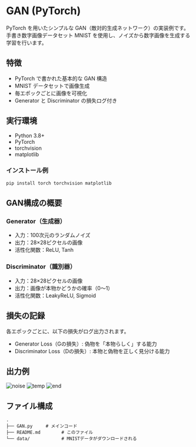 
# GAN (PyTorch)

PyTorch を用いたシンプルな GAN（敵対的生成ネットワーク）の実装例です。手書き数字画像データセット MNIST を使用し、ノイズから数字画像を生成する学習を行います。

##  特徴

- PyTorch で書かれた基本的な GAN 構造
- MNIST データセットで画像生成
- 毎エポックごとに画像を可視化
- Generator と Discriminator の損失ログ付き


##  実行環境

- Python 3.8+
- PyTorch 
- torchvision
- matplotlib

### インストール例

```bash
pip install torch torchvision matplotlib
````
##  GAN構成の概要

### Generator（生成器）

* 入力：100次元のランダムノイズ
* 出力：28×28ピクセルの画像
* 活性化関数：ReLU, Tanh

### Discriminator（識別器）

* 入力：28×28ピクセルの画像
* 出力：画像が本物かどうかの確率（0〜1）
* 活性化関数：LeakyReLU, Sigmoid



##  損失の記録

各エポックごとに、以下の損失がログ出力されます。

- Generator Loss（Gの損失）: 偽物を「本物らしく」する能力
- Discriminator Loss（Dの損失）: 本物と偽物を正しく見分ける能力


##  出力例

![noise](img\noise.png)
![temp](img\temp.png)
![end](img\end.png)


##  ファイル構成

```
.
├── GAN.py     # メインコード
├── README.md        # このファイル
└── data/            # MNISTデータがダウンロードされる
```



